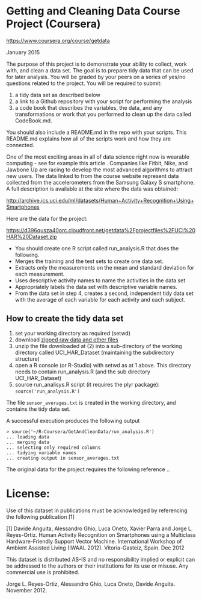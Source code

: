 # Getting and Cleaning Data Course Project (Coursera)

https://www.coursera.org/course/getdata

January 2015

The purpose of this project is to demonstrate your ability to collect, work with, and clean a data set. The goal is to prepare tidy data that can be used for later analysis.
You will be graded by your peers on a series of yes/no questions related to the project. You will be required to submit:

1. a tidy data set as described below
2. a link to a Github repository with your script for performing the analysis
3. a code book that describes the variables, the data, and any transformations or work that you performed to clean up the data called CodeBook.md.

You should also include a README.md in the repo with your scripts. This README.md explains how all of the scripts work and how they are connected.  

One of the most exciting areas in all of data science right now is wearable computing - see for example this article . Companies like Fitbit, Nike, and Jawbone Up are racing to develop the most advanced algorithms to attract new users. The data linked to from the course website represent data collected from the accelerometers from the Samsung Galaxy S smartphone. A full description is available at the site where the data was obtained: 

http://archive.ics.uci.edu/ml/datasets/Human+Activity+Recognition+Using+Smartphones 

Here are the data for the project: 

https://d396qusza40orc.cloudfront.net/getdata%2Fprojectfiles%2FUCI%20HAR%20Dataset.zip 

* You should create one R script called run_analysis.R that does the following. 
* Merges the training and the test sets to create one data set.
* Extracts only the measurements on the mean and standard deviation for each measurement. 
* Uses descriptive activity names to name the activities in the data set
* Appropriately labels the data set with descriptive variable names. 
* From the data set in step 4, creates a second, independent tidy data set with the average of each variable for each activity and each subject.

## How to create the tidy data set

1. set your working directory as required (setwd)
2. download [zipped raw data and other files](https://d396qusza40orc.cloudfront.net/getdata%2Fprojectfiles%2FUCI%20HAR%20Dataset.zip)
3. unzip the file downloaded at (2) into a sub-directory of the working directory called UCI_HAR_Dataset (maintaining the subdirectory structure)
4. open a R console (or R-Studio) with setwd as at 1 above. This directory needs to contain run_analysis.R (and the sub directory UCI_HAR_Dataset)
5. source run_analisys.R script (it requires the plyr package): `source('run_analysis.R')`

The file `sensor_averages.txt` is created in the working directory, and contains the tidy data set.

A successful execution produces the following output

    > source('~/R-Coursera/GetAndCleanData/run_analysis.R')
    ... loading data
    ... merging data
    ... selecting only required columns
    ... tidying variable names
    ... creating output in sensor_averages.txt



The original data for the project requires the following reference ..

License:
========
Use of this dataset in publications must be acknowledged by referencing the following publication [1] 

[1] Davide Anguita, Alessandro Ghio, Luca Oneto, Xavier Parra and Jorge L. Reyes-Ortiz. Human Activity Recognition on Smartphones using a Multiclass Hardware-Friendly Support Vector Machine. International Workshop of Ambient Assisted Living (IWAAL 2012). Vitoria-Gasteiz, Spain. Dec 2012

This dataset is distributed AS-IS and no responsibility implied or explicit can be addressed to the authors or their institutions for its use or misuse. Any commercial use is prohibited.

Jorge L. Reyes-Ortiz, Alessandro Ghio, Luca Oneto, Davide Anguita. November 2012.